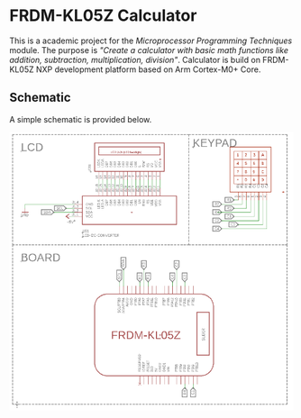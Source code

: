# FRDM-KL05Z Calculator
This is a academic project for the *Microprocessor Programming Techniques* module. The purpose is *"Create a calculator with basic math functions like addition, subtraction, multiplication, division"*. Calculator is build on FRDM-KL05Z NXP development platform based on Arm Cortex-M0+ Core.
## Schematic

A simple schematic is provided below.

<img src="Pics/schematic.png" />

